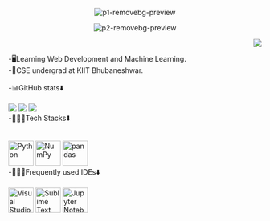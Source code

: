 
<p align="center"><img src="https://i.ibb.co/YTx7fy4/p1-removebg-preview.png" alt="p1-removebg-preview" border="0"></p>
<p align="center"><img src="https://i.ibb.co/yg1NTyH/p2-removebg-preview.png" alt="p2-removebg-preview" border="0"></p>
<p align="right"><img src="https://komarev.com/ghpvc/?username=Pradiptocodes1"/></p>

-🖥️Learning Web Development and Machine Learning. <br>
-🏫CSE undergrad at KIIT Bhubaneshwar.
<br><br>
-📊GitHub stats⬇️<br><br>
<img src="https://activity-graph.herokuapp.com/graph?username=Pradiptocodes1&theme=react-dark&hide_border=true&area=true">
<img src="https://github-readme-stats.vercel.app/api?username=Pradiptocodes1&count_private=true&show_icons=true&theme=tokyonight">
<img src="https://github-readme-stats.vercel.app/api/top-langs/?username=Pradiptocodes1&layout=compact&theme=tokyonight"><br>
-👨🏾‍💻Tech Stacks⬇️<br><br>

<img src="https://github.com/get-icon/geticon/raw/master/icons/python.svg" alt="Python" width="50px" height="50px" style="max-width: 100%;">
<img src="https://github.com/get-icon/geticon/raw/master/icons/numpy-icon.svg" alt="NumPy" width="50px" height="50px" style="max-width: 100%;">
<img src="https://github.com/get-icon/geticon/raw/master/icons/pandas-icon.svg" alt="pandas" width="50px" height="50px" style="max-width: 100%;">
<br>
-👨🏾‍💻Frequently used IDEs⬇️<br><br>
<img height="50" src="https://user-images.githubusercontent.com/25181517/192108891-d86b6220-e232-423a-bf5f-90903e6887c3.png" alt="Visual Studio Code" title="Visual Studio Code" />
<img height="50" src="https://user-images.githubusercontent.com/25181517/190887576-6653f877-8439-4521-82f3-403086ead892.png" alt="Sublime Text" title="Sublime Text" />
<img height="50" src="https://user-images.githubusercontent.com/25181517/183914128-3fc88b4a-4ac1-40e6-9443-9a30182379b7.png" alt="Jupyter Notebook" title="Jupyter Notebook" />

<!---
Pradiptocodes1/Pradiptocodes1 is a ✨ special ✨ repository because its `README.md` (this file) appears on your GitHub profile.
You can click the Preview link to take a look at your changes.
--->
